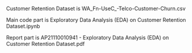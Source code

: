 Customer Retention Dataset is WA_Fn-UseC_-Telco-Customer-Churn.csv

Main code part is Exploratory Data Analysis (EDA) on Customer Retention Dataset.ipynb

Report part is AP21110010941 - Exploratory Data Analysis (EDA) on Customer Retention Dataset.pdf
